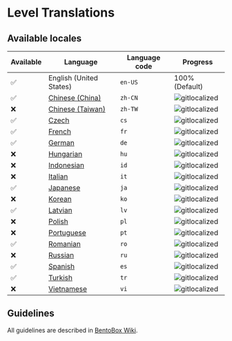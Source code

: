# Level Translations

## Available locales

| Available | Language | Language code | Progress |
| --- | ---------- | --- | ----------- |
| ✅ | English (United States) | `en-US` | 100% (Default) |
| ✅ | [Chinese (China)](https://gitlocalize.com/repo/3013/zh-CN/src/main/resources/locales) | `zh-CN` | ![gitlocalized](https://gitlocalize.com/repo/3013/zh-CN//badge.svg) |
| ❌ | [Chinese (Taiwan)](https://gitlocalize.com/repo/3013/zh-TW/src/main/resources/locales) | `zh-TW` | ![gitlocalized](https://gitlocalize.com/repo/3013/zh-TW//badge.svg) |
| ✅ | [Czech](https://gitlocalize.com/repo/3013/cs/src/main/resources/locales) | `cs` | ![gitlocalized](https://gitlocalize.com/repo/3013/cs/badge.svg) |
| ✅ | [French](https://gitlocalize.com/repo/3013/fr/src/main/resources/locales) | `fr` | ![gitlocalized](https://gitlocalize.com/repo/3013/fr/badge.svg) |
| ✅ | [German](https://gitlocalize.com/repo/3013/de/src/main/resources/locales) | `de` | ![gitlocalized](https://gitlocalize.com/repo/3013/de/badge.svg) |
| ❌ | [Hungarian](https://gitlocalize.com/repo/3013/hu/src/main/resources/locales) | `hu` | ![gitlocalized](https://gitlocalize.com/repo/3013/hu/badge.svg) |
| ❌ | [Indonesian](https://gitlocalize.com/repo/3013/id/src/main/resources/locales) | `id` | ![gitlocalized](https://gitlocalize.com/repo/3013/id/badge.svg) |
| ❌ | [Italian](https://gitlocalize.com/repo/3013/it/src/main/resources/locales) | `it` | ![gitlocalized](https://gitlocalize.com/repo/3013/it/badge.svg) |
| ✅ | [Japanese](https://gitlocalize.com/repo/3013/ja/src/main/resources/locales) | `ja` | ![gitlocalized](https://gitlocalize.com/repo/3013/ja/badge.svg) |
| ❌ | [Korean](https://gitlocalize.com/repo/3013/ko/src/main/resources/locales) | `ko` | ![gitlocalized](https://gitlocalize.com/repo/3013/ko/badge.svg) |
| ✅ | [Latvian](https://gitlocalize.com/repo/3013/lv/src/main/resources/locales) | `lv` | ![gitlocalized](https://gitlocalize.com/repo/3013/lv/badge.svg) |
| ❌ | [Polish](https://gitlocalize.com/repo/3013/pl/src/main/resources/locales) | `pl` | ![gitlocalized](https://gitlocalize.com/repo/3013/pl/badge.svg) |
| ❌ | [Portuguese](https://gitlocalize.com/repo/3013/pt/src/main/resources/locales) | `pt` | ![gitlocalized](https://gitlocalize.com/repo/3013/pt/badge.svg) |
| ✅ | [Romanian](https://gitlocalize.com/repo/3013/ro/src/main/resources/locales) | `ro` | ![gitlocalized](https://gitlocalize.com/repo/3013/ro/badge.svg) |
| ❌ | [Russian](https://gitlocalize.com/repo/3013/ru/src/main/resources/locales) | `ru` | ![gitlocalized](https://gitlocalize.com/repo/3013/ru/badge.svg) |
| ✅ | [Spanish](https://gitlocalize.com/repo/3013/es/src/main/resources/locales) | `es` | ![gitlocalized](https://gitlocalize.com/repo/3013/es/badge.svg) |
| ✅ | [Turkish](https://gitlocalize.com/repo/3013/tr/src/main/resources/locales) | `tr` | ![gitlocalized](https://gitlocalize.com/repo/3013/tr/badge.svg) |
| ❌ | [Vietnamese](https://gitlocalize.com/repo/3013/vi/src/main/resources/locales) | `vi` | ![gitlocalized](https://gitlocalize.com/repo/3013/vi/badge.svg) |

## Guidelines
All guidelines are described in [BentoBox Wiki](https://github.com/BentoBoxWorld/BentoBox/wiki/Translate-BentoBox-and-addons#guidelines).